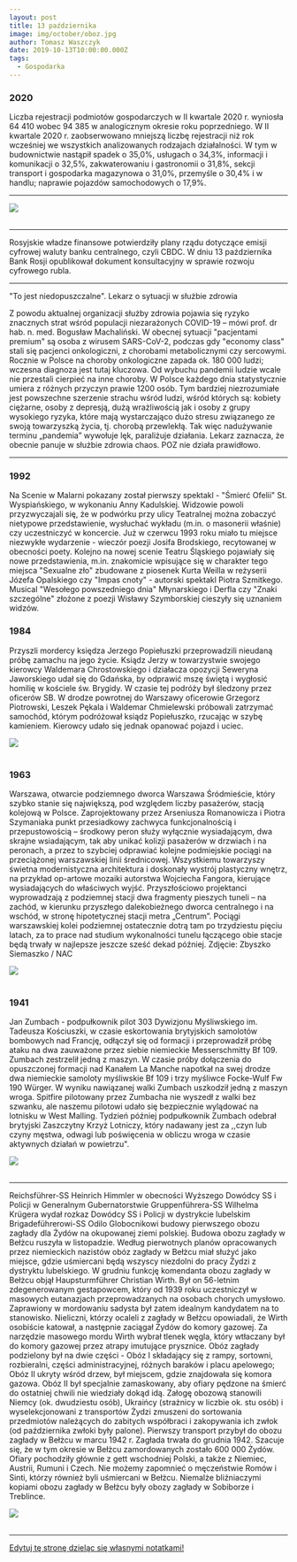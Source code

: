 ```yaml
---
layout: post
title: 13 października
image: img/october/oboz.jpg
author: Tomasz Waszczyk
date: 2019-10-13T10:00:00.000Z
tags:
  - Gospodarka
---
```


### 2020

Liczba rejestracji podmiotów gospodarczych w II kwartale 2020 r. wyniosła 64 410 wobec 94 385 w analogicznym okresie roku poprzedniego.
W II kwartale 2020 r. zaobserwowano mniejszą liczbę rejestracji niż rok wcześniej we wszystkich analizowanych rodzajach działalności.
W tym w budownictwie nastąpił spadek o 35,0%,
usługach o 34,3%,
informacji i komunikacji o 32,5%,
zakwaterowaniu i gastronomii o 31,8%,
sekcji transport i gospodarka magazynowa o 31,0%,
przemyśle o 30,4% i w handlu;
naprawie pojazdów samochodowych o 17,9%.

---

<img src="./img/october/rzeszow.jpg"><br><br>

---

Rosyjskie władze finansowe potwierdziły plany rządu dotyczące emisji cyfrowej waluty banku centralnego, czyli CBDC. W dniu 13 października Bank Rosji opublikował dokument konsultacyjny w sprawie rozwoju cyfrowego rubla.

---

"To jest niedopuszczalne". Lekarz o sytuacji w służbie zdrowia

Z powodu aktualnej organizacji służby zdrowia pojawia się ryzyko znacznych strat wśród populacji niezarażonych COVID-19 – mówi prof. dr hab. n. med. Bogusław Machaliński.
W obecnej sytuacji "pacjentami premium" są osoba z wirusem SARS-CoV-2, podczas gdy "economy class" stali się pacjenci onkologiczni, z chorobami metabolicznymi czy sercowymi.
Rocznie w Polsce na choroby onkologiczne zapada ok. 180 000 ludzi; wczesna diagnoza jest tutaj kluczowa.
Od wybuchu pandemii ludzie wcale nie przestali cierpieć na inne choroby.
W Polsce każdego dnia statystycznie umiera z różnych przyczyn prawie 1200 osób.
Tym bardziej niezrozumiałe jest powszechne szerzenie strachu wśród ludzi, wśród których są: kobiety ciężarne, osoby z depresją, dużą wrażliwością jak i osoby z grupy wysokiego ryzyka, które mają wystarczająco dużo stresu związanego ze swoją towarzyszką życia, tj. chorobą przewlekłą. Tak więc nadużywanie terminu „pandemia” wywołuje lęk, paraliżuje działania.
Lekarz zaznacza, że obecnie panuje w służbie zdrowia chaos.
POZ nie działa prawidłowo.

<!-- Pewnego dnia Albert Einstein zaczął pisać na tablicy:
9x1 = 9 
9x2 = 18
9x3 = 27
9x4 = 36
9x5 = 45
9x6 = 54
9x7 = 63
9x8 = 72
9x9 = 81
9x10 = 91
Wszyscy zaczęli się śmiać, bo pan Einstein się pomylił. Prawidłowy wynik równania 9 x10 to 90. Śmiali się z niego wszyscy uczniowie. 
Albert Einstein czekał spokojnie, aż grupa się uspokoi, po czym powiedział: "Pomimo tego, że poprawnie rozwiązałem 9 równań, nikt z Was mi nie pogratulował. Jednak, gdy się pomyliłem, wszyscy zaczęli się śmiać, co oznacza, że pomimo sukcesu, społeczeństwo tylko czeka na Twój najmniejszy błąd i nie powstrzyma się, aby Cię za niego nie skrytykować, wyśmiać i rozliczyć."
Morał? Nie pozwól, aby zwykła krytyka zniszczyła Twoje marzenia. Pieprz to co mówią i myślą za twoimi plecami inni. Dziękuj za fałszywe znajomości, zwłaszcza tym hienom, które tylko czekają, aby podciąć Ci skrzydła. Wzleć ponad ich zawiść, daleko, aby nie upaść w ich zakłamanym towarzystwie, bo wtedy nie zawahają się, aby Cię w nim zagryźć.
Prawdziwych przyjaciół poznajemy w biedzie, ale i po ich reakcjach na nasze sukcesy i porażki. -->

---

### 1992

Na Scenie w Malarni pokazany został pierwszy spektakl - "Śmierć Ofelii" St. Wyspiańskiego, w wykonaniu Anny Kadulskiej. Widzowie powoli przyzwyczajali się, że w podwórku przy ulicy Teatralnej można zobaczyć nietypowe przedstawienie, wysłuchać wykładu (m.in. o masonerii właśnie) czy uczestniczyć w koncercie. Już w czerwcu 1993 roku miało tu miejsce niezwykłe wydarzenie - wieczór poezji Josifa Brodskiego, recytowanej w obecności poety. Kolejno na nowej scenie Teatru Śląskiego pojawiały się nowe przedstawienia, m.in. znakomicie wpisujące się w charakter tego miejsca "Sexualne zło" zbudowane z piosenek Kurta Weilla w reżyserii Józefa Opalskiego czy "Impas cnoty" - autorski spektakl Piotra Szmitkego. Musical "Wesołego powszedniego dnia" Młynarskiego i Derfla czy "Znaki szczególne" złożone z poezji Wisławy Szymborskiej cieszyły się uznaniem widzów.

### 1984

Przyszli mordercy księdza Jerzego Popiełuszki przeprowadzili nieudaną próbę zamachu na jego życie.  Ksiądz Jerzy w towarzystwie swojego kierowcy Waldemara Chrostowskiego i działacza opozycji Seweryna Jaworskiego udał się do Gdańska, by odprawić mszę świętą i wygłosić homilię w kościele św. Brygidy. W czasie tej podróży był śledzony przez oficerów SB. W drodze powrotnej do Warszawy oficerowie Grzegorz Piotrowski, Leszek Pękala i Waldemar Chmielewski próbowali zatrzymać samochód, którym podróżował ksiądz Popiełuszko, rzucając w szybę kamieniem. Kierowcy udało się jednak opanować pojazd i uciec.

<img src="./img/october/zamach.jpg"><br><br>

### 1963

Warszawa, otwarcie podziemnego dworca Warszawa Śródmieście, który szybko stanie się największą, pod względem liczby pasażerów, stacją kolejową w Polsce. Zaprojektowany przez Arseniusza Romanowicza i Piotra Szymaniaka punkt przesiadkowy zachwyca funkcjonalnością i przepustowością – środkowy peron służy wyłącznie wysiadającym, dwa skrajne wsiadającym, tak aby unikać kolizji pasażerów w drzwiach i na peronach, a przez to szybciej odprawiać kolejne podmiejskie pociągi na przeciążonej warszawskiej linii średnicowej. Wszystkiemu towarzyszy świetna modernistyczna architektura i doskonały wystrój plastyczny wnętrz, na przykład op-artowe mozaiki autorstwa Wojciecha Fangora, kierujące wysiadających do właściwych wyjść. Przyszłościowo projektanci wyprowadzają z podziemnej stacji dwa fragmenty pieszych tuneli – na zachód, w kierunku przyszłego dalekobieżnego dworca centralnego i na wschód,  w stronę hipotetycznej stacji metra „Centrum”. Pociągi warszawskiej kolei podziemnej ostatecznie dotrą tam po trzydziestu pięciu latach, za to prace nad studium wykonalności tunelu łączącego obie stacje będą trwały w najlepsze jeszcze sześć dekad później. Zdjęcie: Zbyszko Siemaszko / NAC

<img src="./img/october/warszawasrodmiescie.jpg"><br><br>

### 1941

Jan Zumbach - podpułkownik pilot 303 Dywizjonu Myśliwskiego im. Tadeusza Kościuszki, w czasie eskortowania brytyjskich samolotów bombowych nad Francję, odłączył się od formacji i przeprowadził próbę ataku na dwa zauważone przez siebie niemieckie Messerschmitty Bf 109. Zumbach zestrzelił jedną z maszyn. W czasie próby dołączenia do opuszczonej formacji nad Kanałem La Manche napotkał na swej drodze dwa niemieckie samoloty myśliwskie Bf 109 i trzy myśliwce Focke-Wulf Fw 190 Würger. W wyniku nawiązanej walki Zumbach uszkodził jedną z maszyn wroga. Spitfire pilotowany przez Zumbacha nie wyszedł z walki bez szwanku, ale naszemu pilotowi udało się bezpiecznie wylądować na lotnisku w West Malling. Tydzień później podpułkownik Zumbach odebrał brytyjski Zaszczytny Krzyż Lotniczy, który nadawany jest za ,,czyn lub czyny męstwa, odwagi lub poświęcenia w obliczu wroga w czasie aktywnych działań w powietrzu".

<img src="./img/october/zumbach.jpg"><br><br>

---

Reichsführer-SS Heinrich Himmler w obecności Wyższego Dowódcy SS i Policji w Generalnym Gubernatorstwie Gruppenführera-SS Wilhelma Krügera wydał rozkaz Dowódcy SS i Policji w dystrykcie lubelskim Brigadeführerowi-SS Odilo Globocnikowi budowy pierwszego obozu zagłady dla Żydów na okupowanej ziemi polskiej. Budowa obozu zagłady w Bełżcu ruszyła w listopadzie. Według pierwotnych planów opracowanych przez niemieckich nazistów obóz zagłady w Bełżcu miał służyć jako miejsce, gdzie uśmiercani będą wszyscy niezdolni do pracy Żydzi z dystryktu lubelskiego. W grudniu funkcję komendanta obozu zagłady w Bełżcu objął Haupsturmführer Christian Wirth. Był on 56-letnim zdegenerowanym gestapowcem, który od 1939 roku uczestniczył w masowych eutanazjach przeprowadzanych na osobach chorych umysłowo. Zaprawiony w mordowaniu sadysta był zatem idealnym kandydatem na to stanowisko. Nieliczni, którzy ocaleli z zagłady w Bełżcu opowiadali, że Wirth osobiście katował, a następnie zaciągał Żydów do komory gazowej. Za narzędzie masowego mordu Wirth wybrał tlenek węgla, który wtłaczany był do komory gazowej przez atrapy imutujące prysznice. Obóz zagłady podzielony był na dwie części - Obóz I składający się z rampy, sortowni, rozbieralni, części administracyjnej, różnych baraków i placu apelowego; Obóz II ukryty wśród drzew, był miejscem, gdzie znajdowała się komora gazowa. Obóz II był specjalnie zamaskowany, aby ofiary pędzone na śmierć do ostatniej chwili nie wiedziały dokąd idą. Załogę obozową stanowili Niemcy (ok. dwudziestu osób), Ukraińcy (strażnicy w liczbie ok. stu osób) i wyselekcjonowani z transportów Żydzi zmuszeni do sortowania przedmiotów należących do zabitych współbraci i zakopywania ich zwłok (od października zwłoki były palone). Pierwszy transport przybył do obozu zagłady w Bełżcu w marcu 1942 r. Zagłada trwała do grudnia 1942. Szacuje się, że w tym okresie w Bełżcu zamordowanych zostało 600 000 Żydów. Ofiary pochodziły głównie z gett wschodniej Polski, a także z Niemiec, Austrii, Rumuni i Czech. Nie możemy zapomnieć o męczeństwie Romów i Sinti, którzy również byli uśmiercani w Bełżcu. Niemalże bliźniaczymi kopiami obozu zagłady w Bełżcu były obozy zagłady w Sobiborze i Treblince.

<img src="./img/october/oboz.jpg"><br><br>

---

<a href="https://github.com/TomaszWaszczyk/historia.waszczyk.com/edit/master/src/content/october-13.md" target="_blank">Edytuj tę stronę dzieląc się własnymi notatkami!</a>

